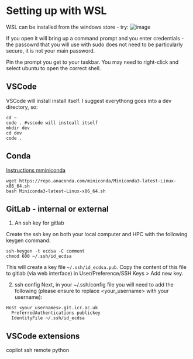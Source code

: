 # Setting up with WSL

WSL can be installed from the windows store - try: 
![image](https://github.com/user-attachments/assets/2fc77a25-10a0-4a1c-8a44-5efb3658940e)


If you open it will bring up a command prompt and you enter credentials - the passowrd that you will use with sudo does not need to be particularly secure, it is not your main password.  

Pin the prompt you get to your taskbar.  You may need to right-click and select ubuntu to open the correct shell.

## VSCode
VSCode will install install itself. I suggest everythong goes into a dev directory, so:
```
cd ~
code . #vscode will insteall itself
mkdir dev
cd dev
code .
```

## Conda
[Instructions mminiconda](https://www.anaconda.com/docs/getting-started/miniconda/install#macos-linux-installation)
```
wget https://repo.anaconda.com/miniconda/Miniconda3-latest-Linux-x86_64.sh  
bash Miniconda3-latest-Linux-x86_64.sh
```
## GitLab - internal or external

1. An ssh key for gitlab

Create the ssh key on both your local computer and HPC with the following keygen command:
```
ssh-keygen -t ecdsa -C comment
chmod 600 ~/.ssh/id_ecdsa
```
This will create a key file `~/.ssh/id_ecdsa.pub`. Copy the content of this file to gitlab (via web interface) in User/Preference/SSH Keys > Add new key.

2. ssh config
Next, in your ~/.ssh/config file you will need to add the following (please ensure to replace <your_username> with your username):
```
Host <your_usernames>.git.icr.ac.uk
  PreferredAuthentications publickey
  IdentityFile ~/.ssh/id_ecdsa
```

## VSCode extensions
copilot
ssh remote
python
